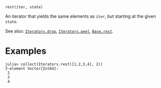 ```
rest(iter, state)
```

An iterator that yields the same elements as `iter`, but starting at the given `state`.

See also: [`Iterators.drop`](@ref), [`Iterators.peel`](@ref), [`Base.rest`](@ref).

# Examples

```jldoctest
julia> collect(Iterators.rest([1,2,3,4], 2))
3-element Vector{Int64}:
 2
 3
 4
```
